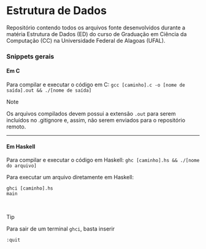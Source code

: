 # Estrutura de Dados

Repositório contendo todos os arquivos fonte desenvolvidos durante a matéria Estrutura de Dados (ED) do curso de Graduação em Ciência da Computação (CC) na Universidade Federal de Alagoas (UFAL).

### Snippets gerais


#### Em C
Para compilar e executar o código em C: `gcc [caminho].c -o [nome de saída].out && ./[nome de saída]`

> [!NOTE]
> Os arquivos compilados devem possui a extensão `.out` para serem incluídos no .gitignore e, assim, não serem enviados para o repositório remoto.

______________________

#### Em Haskell

Para compilar e executar o código em Haskell: `ghc [caminho].hs && ./[nome do arquivo]`

Para executar um arquivo diretamente em Haskell:

```
ghci [caminho].hs
main
```

<br />

> [!TIP]
> Para sair de um terminal `ghci`, basta inserir
>
> ```shell
> :quit
> ```
